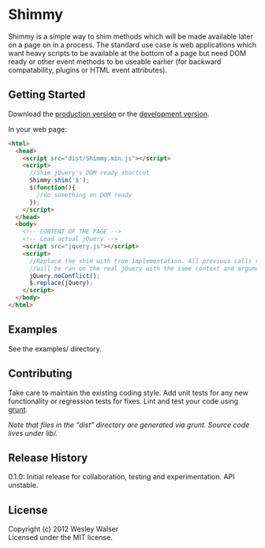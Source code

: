 # Shimmy

Shimmy is a simple way to shim methods which will be made available later on a page on in a process. The standard use case is web applications which want heavy scripts to be available at the bottom of a page but need DOM ready or other event methods to be useable earlier (for backward compatability, plugins or HTML event attributes).

## Getting Started
Download the [production version][min] or the [development version][max].

[min]: https://raw.github.com/wwalser/Shimmy/master/dist/Shimmy.min.js
[max]: https://raw.github.com/wwalser/Shimmy/master/dist/Shimmy.js

In your web page:

```html
<html>
  <head>
    <script src="dist/Shimmy.min.js"></script>
    <script>
      //Shim jQuery's DOM ready shortcut
      Shimmy.shim('$');
      $(function(){
        //do something on DOM ready
      });
    </script>
  </head>
  <body>
    <!-- CONTENT OF THE PAGE -->
    <!-- Load actual jQuery -->
    <script src="jquery.js"></script>
    <script>
      //Replace the shim with true implementation. All previous calls to $
      //will be ran on the real jQuery with the same context and arguments.
      jQuery.noConflict();
      $.replace(jQuery);
    </script>
  </body>
</html>
```

## Examples
See the examples/ directory.

## Contributing
Take care to maintain the existing coding style. Add unit tests for any new functionality or regression tests for fixes. Lint and test your code using [grunt](https://github.com/cowboy/grunt).

_Note that files in the "dist" directory are generated via grunt. Source code lives under lib/._

## Release History
0.1.0: Initial release for collaboration, testing and experimentation. API unstable.

## License
Copyright (c) 2012 Wesley Walser  
Licensed under the MIT license.
